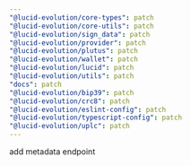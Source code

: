 ```yaml
---
"@lucid-evolution/core-types": patch
"@lucid-evolution/core-utils": patch
"@lucid-evolution/sign_data": patch
"@lucid-evolution/provider": patch
"@lucid-evolution/plutus": patch
"@lucid-evolution/wallet": patch
"@lucid-evolution/lucid": patch
"@lucid-evolution/utils": patch
"docs": patch
"@lucid-evolution/bip39": patch
"@lucid-evolution/crc8": patch
"@lucid-evolution/eslint-config": patch
"@lucid-evolution/typescript-config": patch
"@lucid-evolution/uplc": patch
---
```


add metadata endpoint
